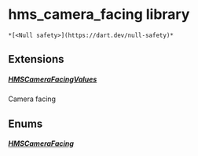 


# hms_camera_facing library






    *[<Null safety>](https://dart.dev/null-safety)*







## Extensions

##### [HMSCameraFacingValues](../enum_hms_camera_facing/HMSCameraFacingValues.md)



Camera facing 






## Enums

##### [HMSCameraFacing](../enum_hms_camera_facing/HMSCameraFacing-class.md)



 









